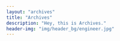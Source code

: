 ```yaml
---
layout: "archives"
title: "Archives"
description: "Hey, this is Archives."
header-img: "img/header_bg/engineer.jpg"
---
```

